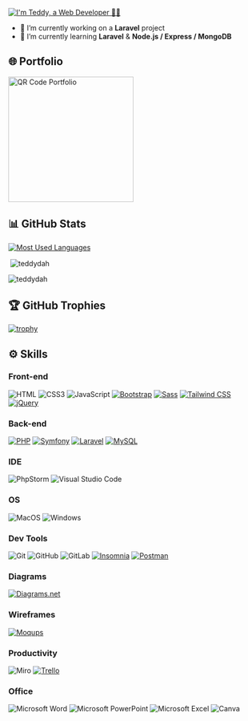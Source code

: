 <!--[![I'm Teddy, a Web Developer 🧑‍💻](https://github.com/teddydah/teddydah/assets/61130381/96f7590a-4471-4b24-8092-f6f69b69bb7f)](https://github.com/teddydah)-->
[![I'm Teddy, a Web Developer 🧑‍💻](https://github.com/teddydah/teddydah/assets/61130381/d0d9440d-8cbe-4457-a602-3c3924acaefa)](https://github.com/teddydah)
<!--# I'm Teddy, a Web Developer 🧑‍💻-->

- 🔭 I’m currently working on a <strong>Laravel</strong> project
- 🌱 I’m currently learning <strong>Laravel</strong> & <strong>Node.js / Express / MongoDB</strong>

<!--
**teddydah/teddydah** is a ✨ _special_ ✨ repository because its `README.md` (this file) appears on your GitHub profile.

Here are some ideas to get you started:

- 👯 I’m looking to collaborate on ...
- 🤔 I’m looking for help with ...
- 💬 Ask me about ...
- 📫 How to reach me: ...
- 😄 Pronouns: ...
- ⚡ Fun fact: ...
-->

## 🌐 Portfolio
<a href="https://teddy-dahyot.herokuapp.com/" title="https://teddy-dahyot.herokuapp.com/">
  <img src="https://github.com/teddydah/teddydah/assets/61130381/6ea2b984-c841-4eb9-b181-bf00193264be" width="250" alt="QR Code Portfolio" />
</a>

## 📊 GitHub Stats
[![Most Used Languages](https://github-readme-stats.vercel.app/api/top-langs/?username=teddydah&layout=pie)](https://github.com/teddydah)
<p>&nbsp;<img align="center" src="https://github-readme-stats.vercel.app/api?username=teddydah&show_icons=true&locale=en" alt="teddydah" /></p>
<p><img align="center" src="https://github-readme-streak-stats.herokuapp.com/?user=teddydah&" alt="teddydah" /></p>

## 🏆 GitHub Trophies
[![trophy](https://github-profile-trophy.vercel.app/?username=teddydah&title=Joined2020,Experience,Commits,Followers,Repositories)](https://github.com/ryo-ma/github-profile-trophy)
<!--[![trophy](https://github-profile-trophy.vercel.app/?username=teddydah&theme=onedark)](https://github.com/ryo-ma/github-profile-trophy)-->

## ⚙️ Skills

### Front-end
![HTML](https://img.shields.io/badge/HTML5-E44C22?style=for-the-badge&logo=html5&logoColor=white "HTML5")
![CSS3](https://img.shields.io/badge/CSS3-264DE4?style=for-the-badge&logo=css3&logoColor=white "CSS3")
![JavaScript](https://img.shields.io/badge/JavaScript-F7E017?style=for-the-badge&logo=javascript&logoColor=black "JavaScript")
[![Bootstrap](https://img.shields.io/badge/Bootstrap-7308F6?style=for-the-badge&logo=bootstrap&logoColor=white&link=https://getbootstrap.com/ "Bootstrap")](https://getbootstrap.com/)
[![Sass](https://img.shields.io/badge/Sass-CC6699?style=for-the-badge&logo=sass&logoColor=white&link=https://sass-lang.com/ "SASS")](https://sass-lang.com/)
[![Tailwind CSS](https://img.shields.io/badge/Tailwind-38bdf8?style=for-the-badge&logo=tailwind-css&logoColor=white&link=https://tailwindcss.com/ "Tailwind CSS")](https://tailwindcss.com/)
[![jQuery](https://img.shields.io/badge/jQuery-0769AD?style=for-the-badge&logo=jquery&logoColor=white&link=https://jquery.com/ "jQuery")](https://jquery.com/)

### Back-end
[![PHP](https://img.shields.io/badge/PHP-777BB4?style=for-the-badge&logo=php&logoColor=white&link=https://www.php.net/ "PHP")](https://www.php.net/)
[![Symfony](https://img.shields.io/badge/Symfony-000000?style=for-the-badge&logo=symfony&logoColor=white&link=https://symfony.com/ "Symfony")](https://symfony.com/)
[![Laravel](https://img.shields.io/badge/Laravel-F5F5FA?style=for-the-badge&logo=laravel&logoColor=F03D30&link=https://laravel.com/ "Laravel")](https://laravel.com/)
[![MySQL](https://img.shields.io/badge/MySQL-005C84?style=for-the-badge&logo=mysql&logoColor=white&link=https://www.mysql.com/fr/ "MySQL")](https://www.mysql.com/fr/)

### IDE
![PhpStorm](https://img.shields.io/badge/PhpStorm-000000.svg?style=for-the-badge&logo=phpstorm&logoColor=white&labelColor=7759F9 "PhpStorm")
![Visual Studio Code](https://img.shields.io/badge/Visual%20Studio%20Code-0078d7.svg?style=for-the-badge&logo=visual-studio-code&logoColor=white "Visual Studio Code")

### OS
![MacOS](https://img.shields.io/badge/mac%20os-000000?style=for-the-badge&logo=apple&logoColor=white "MacOS")
![Windows](https://img.shields.io/badge/Windows-0078D6.svg?style=for-the-badge&logo=windows&logoColor=white "Windows")

### Dev Tools
![Git](https://img.shields.io/badge/Git-F05033.svg?style=for-the-badge&logo=git&logoColor=white "Git")
![GitHub](https://img.shields.io/badge/GitHub-000000.svg?style=for-the-badge&logo=github&logoColor=white "GitHub")
![GitLab](https://img.shields.io/badge/GitLab-FC6D26.svg?style=for-the-badge&logo=gitlab&logoColor=FCA326&labelColor=E14229 "GitLab")
[![Insomnia](https://img.shields.io/badge/Insomnia-5748C0?style=for-the-badge&logo=insomnia&logoColor=white&link=https://insomnia.rest/ "Insomnia")](https://insomnia.rest/)
[![Postman](https://img.shields.io/badge/Postman-FF6C37?style=for-the-badge&logo=postman&logoColor=white&link=https://www.postman.com/ "Postman")](https://www.postman.com/)

### Diagrams
[![Diagrams.net](https://img.shields.io/badge/Diagrams.net-f08801?style=for-the-badge&logo=diagrams.net&logoColor=white&labelColor=e06c04&link=https://app.diagrams.net/ "Diagrams.net (draw.io)")](https://app.diagrams.net/)

### Wireframes
[![Moqups](https://img.shields.io/badge/Moqups-1181F0?style=for-the-badge&logo=moqups&logoColor=white&link=https://moqups.com/ "Moqups")](https://moqups.com/)

### Productivity
![Miro](https://img.shields.io/badge/Miro-FFD031?style=for-the-badge&logo=miro&logoColor=black "Miro")
[![Trello](https://img.shields.io/badge/Trello-0052CC?style=for-the-badge&logo=trello&logoColor=white&link=https://trello.com/fr "Trello")](https://trello.com/fr)

<!--
### Collaboration
![Discord](https://img.shields.io/badge/Discord-5766F2?style=for-the-badge&logo=discord&logoColor=white "Discord")
![Microsoft Teams](https://img.shields.io/badge/Microsoft%20Teams-545BC0?style=for-the-badge&logo=microsoft-teams&logoColor=white "Microsoft Teams")
-->

### Office
![Microsoft Word](https://img.shields.io/badge/Microsoft%20Word-1762C2?style=for-the-badge&logo=microsoft-word&logoColor=white "Microsoft Word")
![Microsoft PowerPoint](https://img.shields.io/badge/Microsoft%20PowerPoint-C9461F?style=for-the-badge&logo=microsoft-powerpoint&logoColor=white "Microsoft PowerPoint")
![Microsoft Excel](https://img.shields.io/badge/Microsoft%20Excel-0F8448?style=for-the-badge&logo=microsoft-excel&logoColor=white "Microsoft Excel")
![Canva](https://img.shields.io/badge/Canva-00BCD0?style=for-the-badge&logo=canva&logoColor=white "Canva")

